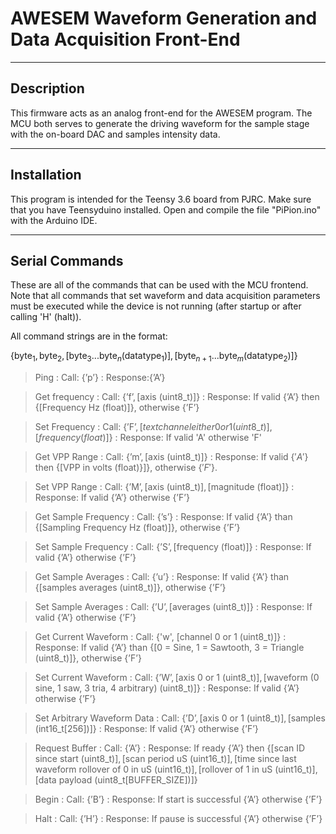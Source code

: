 # AWESEM Waveform Generation and Data Acquisition Front-End

--------------

## Description

This firmware acts as an analog front-end for the AWESEM program. The MCU both serves to generate the driving waveform for the sample stage with the on-board DAC and samples intensity data.

-----------
## Installation
This program is intended for the Teensy 3.6 board from PJRC. Make sure that you have Teensyduino installed. Open and compile the file "PiPion.ino" with the Arduino IDE.

------------
## Serial Commands

These are all of the commands that can be used with the MCU frontend. Note that all commands that set waveform and data acquisition parameters must be executed while the device is not running (after startup or after calling 'H' (halt)).

All command strings are in the format:

 $\{\text{byte}_1, \text{byte}_2, [\text{byte}_3...\text{byte}_n (\text{datatype}_1)], [\text{byte}_{n+1} ...\text{byte}_m (\text{datatype}_2 )]\}$

>
> Ping
> : Call: $\{\text{'p'}\}$
> : Response:$\{\text{'A'}\}$

> Get frequency
> : Call: $\{\text{'f'}, [\text{axis (uint8\_t)}]\}$
> : Response: If valid $\{\text{'A'}\}$ then $\{[\text{Frequency Hz (float)}]\}$, otherwise $\{\text{'F'}\}$

> Set Frequency
> : Call: $\{\text{'F'}, [text{channel either 0 or 1 (uint8\_t)}], [frequency (float)]\}$
> : Response: If valid 'A' otherwise 'F'

> Get VPP Range
> : Call: $\{\text{'m'}, [\text{axis (uint8\_t)}]\}$
> : Response: If valid $\{'A'\}$ then $\{[\text{VPP in volts (float)\}]\}}$, otherwise $\{'F'\}$.

> Set VPP Range
> : Call: $\{\text{'M'}, [\text{axis (uint8\_t)}], [\text{magnitude (float)}]\}$
> : Response: If valid $\{\text{'A'}\}$ otherwise $\{\text{'F'}\}$

> Get Sample Frequency
> : Call: $\{\text{'s'}\}$
> : Response: If valid $\{\text{'A'}\}$ than $\{[\text{Sampling Frequency Hz (float)}]\}$, otherwise $\{\text{'F'}\}$

> Set Sample Frequency
> : Call: $\{\text{'S'}, [\text{frequency (float)}]\}$
> : Response: If valid $\{\text{'A'}\}$ otherwise $\{\text{'F'}\}$

> Get Sample Averages
> : Call: $\text{\{'u'\}}$
> : Response: If valid $\{\text{'A'}\}$ than $\{[\text{samples averages (uint8\_t)}]\}$, otherwise $\{\text{'F'}\}$

> Set Sample Averages
> : Call: $\{\text{'U'}, [\text{averages (uint8\_t)}]\}$
> : Response: If valid $\{\text{'A'}\}$ otherwise $\{\text{'F'}\}$

> Get Current Waveform
> : Call: {'w', [channel 0 or 1 (uint8_t)]}
> : Response: If valid $\{\text{'A'}\}$ than $\{[\text{0 = Sine, 1 = Sawtooth, 3 = Triangle (uint8\_t)}]\}$, otherwise $\{\text{'F'}\}$

> Set Current Waveform
> : Call: $\{\text{'W'}, [\text{axis 0 or 1 (uint8\_t)}], [\text{waveform (0 sine, 1 saw, 3 tria, 4 arbitrary) (uint8\_t)}]\}$
> : Response: If valid $\{\text{'A'}\}$ otherwise $\{\text{'F'}\}$

> Set Arbitrary Waveform Data
> : Call: $\{\text{'D'}, [\text{axis 0 or 1 (uint8\_t)}], [\text{samples (int16\_t[256])}]\}$
> : Response: If valid $\{\text{'A'}\}$ otherwise $\{\text{'F'}\}$

> Request Buffer
> : Call: $\{\text{'A'}\}$
> : Response: If ready $\{\text{'A'}\}$ then $\{[\text{scan ID since start (uint8\_t)}], [\text{scan period uS (uint16\_t)}], [\text{time since last waveform rollover of 0 in uS (uint16\_t)}], [\text{rollover of 1 in uS (uint16\_t)}], [\text{data payload (uint8\_t[BUFFER\_SIZE])}]\}$

> Begin
> : Call: $\{\text{'B'}\}$
> : Response: If start is successful $\{\text{'A'}\}$ otherwise $\{\text{'F'}\}$

> Halt
> : Call: $\{\text{'H'}\}$
> : Response: If pause is successful $\{\text{'A'}\}$ otherwise $\{\text{'F'}\}$
